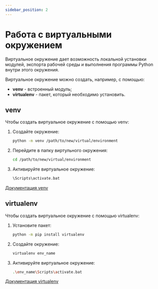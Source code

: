```yaml
---
sidebar_position: 2
---
```


# Работа с виртуальными окружением

Виртуальное окружение дает возможность локальной установки модулей, экспорта рабочей среды и выполнения программы Python внутри этого окружения.

Виртуальное окружение можно создать, например, с помощью:

- **venv** - встроенный модуль;
- **virtualenv** - пакет, который необходимо установить.

## venv

Чтобы создать виртуальное окружение с помощью venv:

1. Создайте окружение:

   ```bash
   python -m venv /path/to/new/virtual/environment
   ```

2. Перейдите в папку виртульного окружения:

   ```bash
   cd /path/to/new/virtual/environment
   ```

3. Активируйте виртуальное окружение:

   ```bash
   \Scripts\activate.bat
   ```

[Документация venv](https://docs.python.org/3/library/venv.html)

## virtualenv

Чтобы создать виртуальное окружение с помощью virtualenv:

1. Установите пакет:

   ```bash
   python -m pip install virtualenv
   ```

2. Создайте окружение:

   ```bash
   virtualenv env_name
   ```

3. Активируйте виртуальное окружение:

   ```bash
   .\env_name\Scripts\activate.bat
   ```

[Документация virtualenv](https://virtualenv.pypa.io/en/latest/index.html)